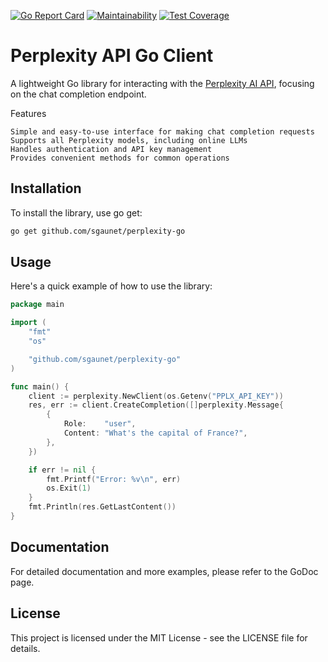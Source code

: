 [![Go Report Card](https://goreportcard.com/badge/github.com/sgaunet/perplexity-go)](https://goreportcard.com/report/github.com/sgaunet/perplexity-go)
[![Maintainability](https://api.codeclimate.com/v1/badges/f01b49c0008ff9ad59cb/maintainability)](https://codeclimate.com/github/sgaunet/perplexity-go/maintainability)
[![Test Coverage](https://api.codeclimate.com/v1/badges/f01b49c0008ff9ad59cb/test_coverage)](https://codeclimate.com/github/sgaunet/perplexity-go/test_coverage)

# Perplexity API Go Client

A lightweight Go library for interacting with the [Perplexity AI API](https://docs.perplexity.ai/reference/post_chat_completions), focusing on the chat completion endpoint.

Features

    Simple and easy-to-use interface for making chat completion requests
    Supports all Perplexity models, including online LLMs
    Handles authentication and API key management
    Provides convenient methods for common operations

## Installation

To install the library, use go get:

```bash
go get github.com/sgaunet/perplexity-go
```

## Usage

Here's a quick example of how to use the library:

```go
package main

import (
	"fmt"
	"os"

	"github.com/sgaunet/perplexity-go"
)

func main() {
	client := perplexity.NewClient(os.Getenv("PPLX_API_KEY"))
	res, err := client.CreateCompletion([]perplexity.Message{
		{
			Role:    "user",
			Content: "What's the capital of France?",
		},
	})

	if err != nil {
		fmt.Printf("Error: %v\n", err)
		os.Exit(1)
	}
	fmt.Println(res.GetLastContent())
}
```

## Documentation

For detailed documentation and more examples, please refer to the GoDoc page.

## License

This project is licensed under the MIT License - see the LICENSE file for details.
